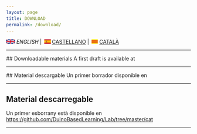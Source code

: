 ```yaml
---
layout: page
title: DOWNLOAD
permalink: /download/
---
```


<img src="en.png" alt="English"> *ENGLISH* | <img src="es.png" alt="castellano">[CASTELLANO](descargar.md) | <img src="ca.png" alt="Català">[CATALÀ](Descarregar.md)

<hr/>
## Downloadable materials 
A first draft is available at <https://github.com/DuinoBasedLearning/Lab/tree/master/en>

<hr/>
## Material descargable 
Un primer borrador disponible en <https://github.com/DuinoBasedLearning/Lab/tree/master/es>
<hr/>

## Material descarregable 
Un primer esborrany està disponible en <https://github.com/DuinoBasedLearning/Lab/tree/master/cat> 

<hr/>


